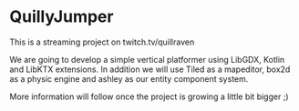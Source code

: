 # QuillyJumper

This is a streaming project on twitch.tv/quillraven

We are going to develop a simple vertical platformer using LibGDX, Kotlin and LibKTX extensions.
In addition we will use Tiled as a mapeditor, box2d as a physic engine and ashley as our entity component system.

More information will follow once the project is growing a little bit bigger ;)
